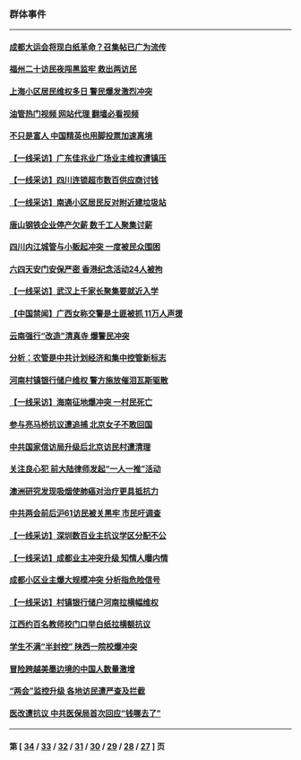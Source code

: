 ### 群体事件
---
#### [成都大运会将现白纸革命？召集帖已广为流传](../../pages/ncid279/n14033119.md?07160445) 
#### [福州二十访民夜闯黑监牢 救出两访民](../../pages/ncid279/n14031617.md?07160445) 
#### [上海小区居民维权多日 警民爆发激烈冲突](../../pages/ncid279/n14029221.md?07160445) 
#### [油管热门视频 网站代理 翻墙必看视频](http://138.2.39.72:81/youtube.html?epic-marker?07160445)
#### [不只是富人 中国精英也用脚投票加速离境](../../pages/ncid279/n14029086.md?07160445) 
#### [【一线采访】广东佳兆业广场业主维权遭镇压](../../pages/ncid279/n14028175.md?07160445) 
#### [【一线采访】四川连锁超市数百供应商讨钱](../../pages/ncid279/n14025102.md?07160445) 
#### [【一线采访】南通小区居民反对附近建垃圾站](../../pages/ncid279/n14021690.md?07160445) 
#### [唐山钢铁企业停产欠薪 数千工人聚集讨薪](../../pages/ncid279/n14017404.md?07160445) 
#### [四川内江城管与小贩起冲突 一度被民众围困](../../pages/ncid279/n14015922.md?07160445) 
#### [六四天安门安保严密 香港纪念活动24人被拘](../../pages/ncid279/n14009800.md?07160445) 
#### [【一线采访】武汉上千家长聚集要就近入学](../../pages/ncid279/n14009497.md?07160445) 
#### [【中国禁闻】广西女称交警是土匪被抓 11万人声援](../../pages/ncid279/n14006869.md?07160445) 
#### [云南强行“改造”清真寺 爆警民冲突](../../pages/ncid279/n14005561.md?07160445) 
#### [分析：农管是中共计划经济和集中控管新标志](../../pages/ncid279/n14000665.md?07160445) 
#### [河南村镇银行储户维权 警方施放催泪瓦斯驱散](../../pages/ncid279/n13998750.md?07160445) 
#### [【一线采访】海南征地爆冲突 一村民死亡](../../pages/ncid279/n13989137.md?07160445) 
#### [参与亮马桥抗议遭追捕 北京女子不敢回国](../../pages/ncid279/n13985420.md?07160445) 
#### [中共国家信访局升级后北京访民村遭清理](../../pages/ncid279/n13984826.md?07160445) 
#### [关注良心犯 前大陆律师发起“一人一推”活动](../../pages/ncid279/n13980524.md?07160445) 
#### [澳洲研究发现吸烟使肺癌对治疗更具抵抗力](../../pages/ncid279/n13977762.md?07160445) 
#### [中共两会前后沪61访民被关黑牢 市民吁调查](../../pages/ncid279/n13976054.md?07160445) 
#### [【一线采访】深圳数百业主抗议学区分配不公](../../pages/ncid279/n13976680.md?07160445) 
#### [【一线采访】成都业主冲突升级 知情人曝内情](../../pages/ncid279/n13965289.md?07160445) 
#### [成都小区业主爆大规模冲突 分析指危险信号](../../pages/ncid279/n13964520.md?07160445) 
#### [【一线采访】村镇银行储户河南拉横幅维权](../../pages/ncid279/n13964555.md?07160445) 
#### [江西约百名教师校门口举白纸拉横额抗议](../../pages/ncid279/n13958579.md?07160445) 
#### [学生不满“半封控” 陕西一院校爆冲突](../../pages/ncid279/n13946647.md?07160445) 
#### [冒险跨越美墨边境的中国人数量激增](../../pages/ncid279/n13946742.md?07160445) 
#### [“两会”监控升级 各地访民遭严查及拦截](../../pages/ncid279/n13942702.md?07160445) 
#### [医改遭抗议 中共医保局首次回应“钱哪去了”](../../pages/ncid279/n13938290.md?07160445) 

---
#### 第 [ [34](./34.md?07160445) / [33](./33.md?07160445) / [32](./32.md?07160445) / [31](./31.md?07160445) / [30](./30.md?07160445) / [29](./29.md?07160445) / [28](./28.md?07160445) / [27](./27.md?07160445) ] 页
